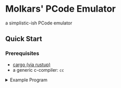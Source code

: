 
# Molkars' PCode Emulator

a simplistic-ish PCode emulator

## Quick Start

### Prerequisites
- [cargo (via rustup)](https://rustup.rs)
- a generic c-compiler: `cc`

<details>
<summary>Example Program</summary>
```c

#include <stdio.h>

extern void exit(int);

int
main(int argc, char **argv)
{
if (argc < 2) {
fprintf(stderr, "usage: example [arg]\n");
exit(1);
}

    fprintf(stdout, "hi!\n");
    return 0;
}
```
</details>

```console
$ sudo apt install gcc-multilib
$ cc -static -m32 -target i386-pc-linux-gnu your-main.c -o out.bin
$ cargo run -- ./out.bin (...args)
```